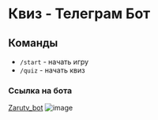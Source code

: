 # Квиз - Телеграм Бот

## Команды
- `/start` - начать игру
- `/quiz` - начать квиз

### Ссылка на бота 
[Zarutv_bot](https://t.me/Zarutv_bot)
![image](https://github.com/user-attachments/assets/ad55c4e5-6064-43c5-bcd7-b04f922cec5e)
